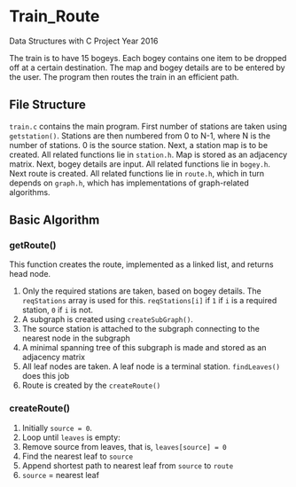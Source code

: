 # Train_Route
Data Structures with C Project Year 2016

The train is to have 15 bogeys. Each bogey contains one item to be dropped off at a certain destination.
The map and bogey details are to be entered by the user. The program then routes the train in an efficient path.

## File Structure
`train.c` contains the main program. First number of stations are taken using `getstation()`. Stations are then numbered from 0 to N-1, where N is the number of stations. 0 is the source station.
Next, a station map is to be created. All related functions lie in `station.h`. Map is stored as an adjacency matrix. 
Next, bogey details are input. All related functions lie in `bogey.h`.
Next route is created. All related functions lie in `route.h`, which in turn depends on `graph.h`, which has implementations of graph-related algorithms.

## Basic Algorithm
### getRoute()
This function creates the route, implemented as a linked list, and returns head node.
1.	Only the required stations are taken, based on bogey details. The `reqStations` array is used for this. `reqStations[i]` if `1` if `i` is a required station, `0` if `i` is not. 
2.	A subgraph is created using `createSubGraph()`.
3.	The source station is attached to the subgraph connecting to the nearest node in the subgraph
4.	A minimal spanning tree of this subgraph is made and stored as an adjacency matrix
5.	All leaf nodes are taken. A leaf node is a terminal station. `findLeaves()` does this job
6.	Route is created by the `createRoute()`
### createRoute()
1.	Initially `source = 0`.
2.	Loop until `leaves` is empty:
  1.	Remove source from leaves, that is, `leaves[source] = 0`
  2.	Find the nearest leaf to `source`
  3.	Append shortest path to nearest leaf from `source` to `route`
  4.	`source` = nearest leaf